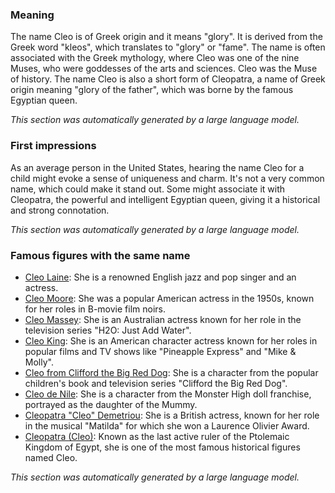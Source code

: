 ### Meaning
The name Cleo is of Greek origin and it means "glory". It is derived from the Greek word "kleos", which translates to "glory" or "fame". The name is often associated with the Greek mythology, where Cleo was one of the nine Muses, who were goddesses of the arts and sciences. Cleo was the Muse of history. The name Cleo is also a short form of Cleopatra, a name of Greek origin meaning "glory of the father", which was borne by the famous Egyptian queen.

_This section was automatically generated by a large language model._

### First impressions
As an average person in the United States, hearing the name Cleo for a child might evoke a sense of uniqueness and charm. It's not a very common name, which could make it stand out. Some might associate it with Cleopatra, the powerful and intelligent Egyptian queen, giving it a historical and strong connotation.

_This section was automatically generated by a large language model._

### Famous figures with the same name
- [Cleo Laine](https://en.wikipedia.org/wiki/Cleo_Laine): She is a renowned English jazz and pop singer and an actress.
- [Cleo Moore](https://en.wikipedia.org/wiki/Cleo_Moore): She was a popular American actress in the 1950s, known for her roles in B-movie film noirs.
- [Cleo Massey](https://en.wikipedia.org/wiki/Cleo_Massey): She is an Australian actress known for her role in the television series "H2O: Just Add Water".
- [Cleo King](https://en.wikipedia.org/wiki/Cleo_King): She is an American character actress known for her roles in popular films and TV shows like "Pineapple Express" and "Mike & Molly".
- [Cleo from Clifford the Big Red Dog](https://en.wikipedia.org/wiki/Cleo_from_Clifford_the_Big_Red_Dog): She is a character from the popular children's book and television series "Clifford the Big Red Dog".
- [Cleo de Nile](https://en.wikipedia.org/wiki/Cleo_de_Nile): She is a character from the Monster High doll franchise, portrayed as the daughter of the Mummy.
- [Cleopatra "Cleo" Demetriou](https://en.wikipedia.org/wiki/Cleopatra_%22Cleo%22_Demetriou): She is a British actress, known for her role in the musical "Matilda" for which she won a Laurence Olivier Award.
- [Cleopatra (Cleo)](https://en.wikipedia.org/wiki/Cleopatra_(Cleo)): Known as the last active ruler of the Ptolemaic Kingdom of Egypt, she is one of the most famous historical figures named Cleo.

_This section was automatically generated by a large language model._